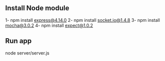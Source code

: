 Install Node module
------------------
1- npm install express@4.14.0
2- npm install socket.io@1.4.8
3- npm install mocha@3.0.2
4- npm install expect@1.0.2

Run app
---------
node server/server.js
